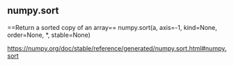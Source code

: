 ## numpy.sort
==Return a sorted copy of an array==
numpy.sort(a, axis=-1, kind=None, order=None, \*, stable=None)

https://numpy.org/doc/stable/reference/generated/numpy.sort.html#numpy.sort